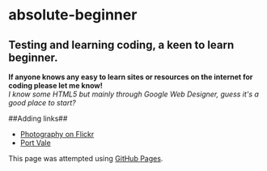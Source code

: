 


# absolute-beginner
## Testing and learning coding, a keen to learn beginner. 
**If anyone knows any easy to learn sites or resources on the internet for coding please let me know!**  
*I know some HTML5 but mainly through Google Web Designer, guess it's a good place to start?*

##Adding links##
- <a href="http://www.flickr.com/photos/paultomlin" target="_blank">Photography on Flickr</a>
- <a href="http://www.onevalefan.co.uk" target="_blank">Port Vale</a>


This page was attempted using [GitHub Pages](https://pages.github.com/).</p>


